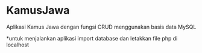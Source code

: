# KamusJawa
Aplikasi Kamus Jawa dengan fungsi CRUD menggunakan basis data MySQL

*untuk menjalankan aplikasi import database dan letakkan file php di localhost
